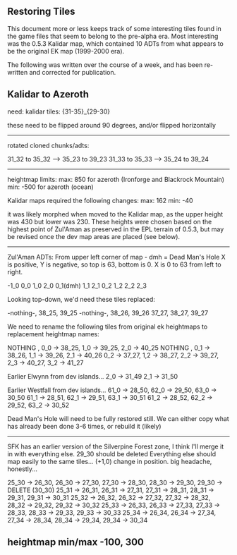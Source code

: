 ## Restoring Tiles

This document more or less keeps track of some interesting tiles found in the game files that seem to belong to the pre-alpha era.
Most interesting was the 0.5.3 Kalidar map, which contained 10 ADTs from what appears to be the original EK map (1999-2000 era).

The following was written over the course of a week, and has been re-written and corrected for publication.

## Kalidar to Azeroth 

need:
kalidar tiles: {31-35}_{29-30}

these need to be flipped around 90 degrees, and/or flipped horizontally

-----------
rotated cloned chunks/adts:

31_32 to 35_32  --> 35_23 to 39_23
31_33 to 35_33  --> 35_24 to 39_24

------------------------------------------------------

heightmap limits:
max: 850 for azeroth (Ironforge and Blackrock Mountain)
min: -500 for azeroth (ocean)

Kalidar maps required the following changes:
max: 162
min: -40

it was likely morphed when moved to the Kalidar map, as the upper height was 430 but lower was 230.
These heights were chosen based on the highest point of Zul'Aman as preserved in the EPL terrain of 0.5.3, but may be revised once the dev map areas are placed (see below).

-----------------------------------------------------

Zul'Aman ADTs: From upper left corner of map - 
dmh = Dead Man's Hole
X is positive, Y is negative, so top is 63, bottom is 0. X is 0 to 63 from left to right.

 -1_0 0_0      1_0  2_0
      0_1(dmh) 1_1  2_1
  0_2 1_2      2_2  2_3
       		   
Looking top-down, we'd need these tiles replaced:
			   
-nothing-, 38_25, 39_25
-nothing-, 38_26, 39_26
37_27,     38_27, 39_27
				   
We need to rename the following tiles from original ek heightmaps to replacement heightmap names:
				   
NOTHING     , 0_0 -> 38_25, 1_0 -> 39_25, 2_0 -> 40_25
NOTHING     , 0_1 -> 38_26, 1_1 -> 39_26, 2_1 -> 40_26
0_2 -> 37_27, 1,2 -> 38_27, 2_2 -> 39_27, 2_3 -> 40_27, 3_2 -> 41_27

Earlier Elwynn from dev islands...
2_0 -> 31_49
2_1 -> 31_50

Earlier Westfall from dev islands...
61_0 -> 28_50, 62_0 -> 29_50, 63_0 -> 30_50
61_1 -> 28_51, 62_1 -> 29_51, 63_1 -> 30_51
61_2 -> 28_52, 62_2 -> 29_52, 63_2 -> 30_52

Dead Man's Hole will need to be fully restored still. We can either copy what has already been done 3-6 times, or rebuild it (likely)

---------------------------------
SFK has an earlier version of the Silverpine Forest zone, I think I'll merge it in with everything else. 
29_30 should be deleted
Everything else should map easily to the same tiles... (+1,0) change in position. big headache, honestly...

25_30 -> 26_30, 26_30 -> 27_30, 27_30 -> 28_30, 28_30 -> 29_30, 29_30 -> DELETE (30_30)
25_31 -> 26_31, 26_31 -> 27_31, 27_31 -> 28_31, 28_31 -> 29_31, 29_31 -> 30_31
25_32 -> 26_32, 26_32 -> 27_32, 27_32 -> 28_32, 28_32 -> 29_32, 29_32 -> 30_32
25_33 -> 26_33, 26_33 -> 27_33, 27_33 -> 28_33, 28_33 -> 29_33, 29_33 -> 30_33
25_34 -> 26_34, 26_34 -> 27_34, 27_34 -> 28_34, 28_34 -> 29_34, 29_34 -> 30_34

heightmap min/max 
-100, 300
---------------------------------
